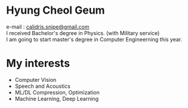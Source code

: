 # Hyung Cheol Geum
e-mail : calidris.snipe@gmail.com  
I received Bachelor's degree in Physics. (with Military service)  
I am going to start master's degree in Computer Engineerning this year.  
# My interests
- Computer Vision
- Speech and Acoustics
- ML/DL Compression, Optimization
- Machine Learning, Deep Learning
